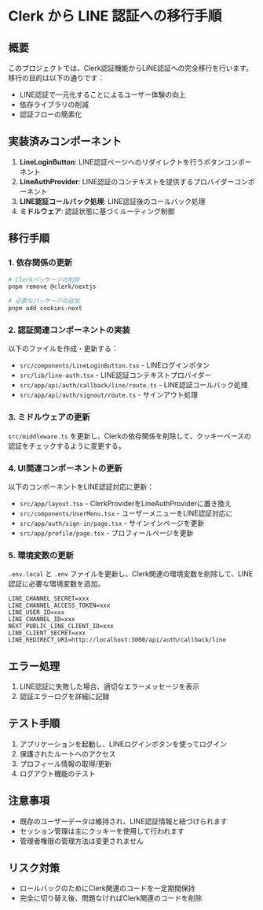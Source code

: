 # Clerk から LINE 認証への移行手順

## 概要

このプロジェクトでは、Clerk認証機能からLINE認証への完全移行を行います。移行の目的は以下の通りです：

- LINE認証で一元化することによるユーザー体験の向上
- 依存ライブラリの削減
- 認証フローの簡素化

## 実装済みコンポーネント

1. **LineLoginButton**: LINE認証ページへのリダイレクトを行うボタンコンポーネント
2. **LineAuthProvider**: LINE認証のコンテキストを提供するプロバイダーコンポーネント
3. **LINE認証コールバック処理**: LINE認証後のコールバック処理
4. **ミドルウェア**: 認証状態に基づくルーティング制御

## 移行手順

### 1. 依存関係の更新

```bash
# Clerkパッケージの削除
pnpm remove @clerk/nextjs

# 必要なパッケージの追加
pnpm add cookies-next
```

### 2. 認証関連コンポーネントの実装

以下のファイルを作成・更新する：

- `src/components/LineLoginButton.tsx` - LINEログインボタン
- `src/lib/line-auth.tsx` - LINE認証コンテキストプロバイダー
- `src/app/api/auth/callback/line/route.ts` - LINE認証コールバック処理
- `src/app/api/auth/signout/route.ts` - サインアウト処理

### 3. ミドルウェアの更新

`src/middleware.ts` を更新し、Clerkの依存関係を削除して、クッキーベースの認証をチェックするように変更する。

### 4. UI関連コンポーネントの更新

以下のコンポーネントをLINE認証対応に更新：

- `src/app/layout.tsx` - ClerkProviderをLineAuthProviderに置き換え
- `src/components/UserMenu.tsx` - ユーザーメニューをLINE認証対応に
- `src/app/auth/sign-in/page.tsx` - サインインページを更新
- `src/app/profile/page.tsx` - プロフィールページを更新

### 5. 環境変数の更新

`.env.local` と `.env` ファイルを更新し、Clerk関連の環境変数を削除して、LINE認証に必要な環境変数を追加。

```
LINE_CHANNEL_SECRET=xxx
LINE_CHANNEL_ACCESS_TOKEN=xxx
LINE_USER_ID=xxx
LINE_CHANNEL_ID=xxx
NEXT_PUBLIC_LINE_CLIENT_ID=xxx
LINE_CLIENT_SECRET=xxx
LINE_REDIRECT_URI=http://localhost:3000/api/auth/callback/line
```

## エラー処理

1. LINE認証に失敗した場合、適切なエラーメッセージを表示
2. 認証エラーログを詳細に記録

## テスト手順

1. アプリケーションを起動し、LINEログインボタンを使ってログイン
2. 保護されたルートへのアクセス
3. プロフィール情報の取得/更新
4. ログアウト機能のテスト

## 注意事項

- 既存のユーザーデータは維持され、LINE認証情報と紐づけられます
- セッション管理は主にクッキーを使用して行われます
- 管理者権限の管理方法は変更されません

## リスク対策

- ロールバックのためにClerk関連のコードを一定期間保持
- 完全に切り替え後、問題なければClerk関連のコードを削除 